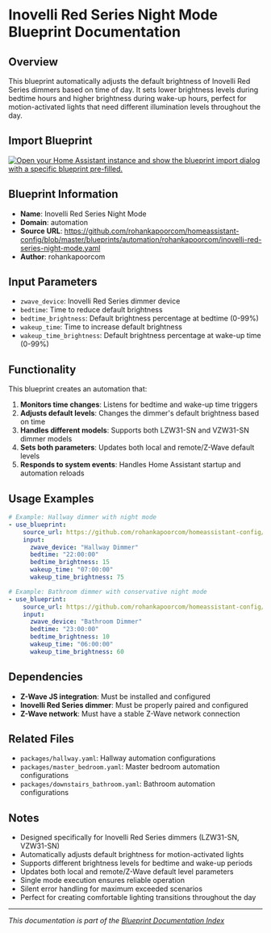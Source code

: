 # Inovelli Red Series Night Mode Blueprint Documentation

## Overview
This blueprint automatically adjusts the default brightness of Inovelli Red Series dimmers based on time of day. It sets lower brightness levels during bedtime hours and higher brightness during wake-up hours, perfect for motion-activated lights that need different illumination levels throughout the day.

## Import Blueprint

[![Open your Home Assistant instance and show the blueprint import dialog with a specific blueprint pre-filled.](https://my.home-assistant.io/badges/blueprint_import.svg)](https://my.home-assistant.io/redirect/blueprint_import/?blueprint_url=https%3A//github.com/rohankapoorcom/homeassistant-config/blob/master/blueprints/automation/rohankapoorcom/inovelli-red-series-night-mode.yaml)

## Blueprint Information
- **Name**: Inovelli Red Series Night Mode
- **Domain**: automation
- **Source URL**: https://github.com/rohankapoorcom/homeassistant-config/blob/master/blueprints/automation/rohankapoorcom/inovelli-red-series-night-mode.yaml
- **Author**: rohankapoorcom

## Input Parameters
- `zwave_device`: Inovelli Red Series dimmer device
- `bedtime`: Time to reduce default brightness
- `bedtime_brightness`: Default brightness percentage at bedtime (0-99%)
- `wakeup_time`: Time to increase default brightness
- `wakeup_time_brightness`: Default brightness percentage at wake-up time (0-99%)

## Functionality
This blueprint creates an automation that:

1. **Monitors time changes**: Listens for bedtime and wake-up time triggers
2. **Adjusts default levels**: Changes the dimmer's default brightness based on time
3. **Handles different models**: Supports both LZW31-SN and VZW31-SN dimmer models
4. **Sets both parameters**: Updates both local and remote/Z-Wave default levels
5. **Responds to system events**: Handles Home Assistant startup and automation reloads

## Usage Examples
```yaml
# Example: Hallway dimmer with night mode
- use_blueprint:
    source_url: https://github.com/rohankapoorcom/homeassistant-config/blob/master/blueprints/automation/rohankapoorcom/inovelli-red-series-night-mode.yaml
    input:
      zwave_device: "Hallway Dimmer"
      bedtime: "22:00:00"
      bedtime_brightness: 15
      wakeup_time: "07:00:00"
      wakeup_time_brightness: 75

# Example: Bathroom dimmer with conservative night mode
- use_blueprint:
    source_url: https://github.com/rohankapoorcom/homeassistant-config/blob/master/blueprints/automation/rohankapoorcom/inovelli-red-series-night-mode.yaml
    input:
      zwave_device: "Bathroom Dimmer"
      bedtime: "23:00:00"
      bedtime_brightness: 10
      wakeup_time: "06:00:00"
      wakeup_time_brightness: 60
```

## Dependencies
- **Z-Wave JS integration**: Must be installed and configured
- **Inovelli Red Series dimmer**: Must be properly paired and configured
- **Z-Wave network**: Must have a stable Z-Wave network connection

## Related Files
- `packages/hallway.yaml`: Hallway automation configurations
- `packages/master_bedroom.yaml`: Master bedroom automation configurations
- `packages/downstairs_bathroom.yaml`: Bathroom automation configurations

## Notes
- Designed specifically for Inovelli Red Series dimmers (LZW31-SN, VZW31-SN)
- Automatically adjusts default brightness for motion-activated lights
- Supports different brightness levels for bedtime and wake-up periods
- Updates both local and remote/Z-Wave default level parameters
- Single mode execution ensures reliable operation
- Silent error handling for maximum exceeded scenarios
- Perfect for creating comfortable lighting transitions throughout the day

---

*This documentation is part of the [Blueprint Documentation Index](../README.md)*
